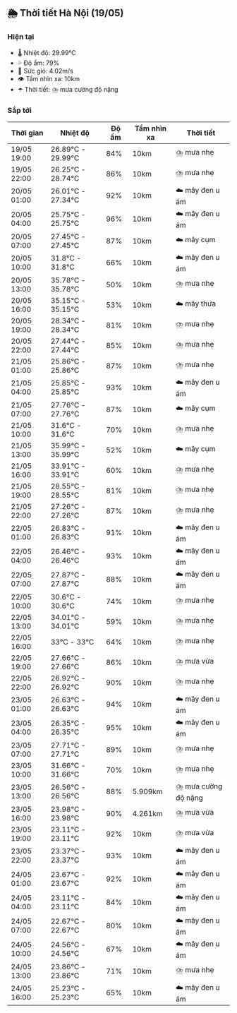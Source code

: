 ## 🌦️ Thời tiết Hà Nội (19/05)

### Hiện tại

- 🌡️ Nhiệt độ: 29.99℃
- 💦 Độ ẩm: 79%
- 💨 Sức gió: 4.02m/s
- 👁️ Tầm nhìn xa: 10km
- ☂️ Thời tiết: ⛈️ mưa cường độ nặng

### Sắp tới

| Thời gian | Nhiệt độ | Độ ẩm | Tầm nhìn xa | Thời tiết |
| --- | --- | --- | --- | --- |
| 19/05 19:00 | 26.89℃ - 29.99℃ | 84% | 10km | ⛈️ mưa nhẹ |
| 19/05 22:00 | 26.25℃ - 28.74℃ | 86% | 10km | ⛈️ mưa nhẹ |
| 20/05 01:00 | 26.01℃ - 27.34℃ | 92% | 10km | ☁️ mây đen u ám |
| 20/05 04:00 | 25.75℃ - 25.75℃ | 96% | 10km | ☁️ mây đen u ám |
| 20/05 07:00 | 27.45℃ - 27.45℃ | 87% | 10km | ☁️ mây cụm |
| 20/05 10:00 | 31.8℃ - 31.8℃ | 66% | 10km | ☁️ mây đen u ám |
| 20/05 13:00 | 35.78℃ - 35.78℃ | 50% | 10km | ⛈️ mưa nhẹ |
| 20/05 16:00 | 35.15℃ - 35.15℃ | 53% | 10km | ☁️ mây thưa |
| 20/05 19:00 | 28.34℃ - 28.34℃ | 81% | 10km | ⛈️ mưa nhẹ |
| 20/05 22:00 | 27.44℃ - 27.44℃ | 85% | 10km | ⛈️ mưa nhẹ |
| 21/05 01:00 | 25.86℃ - 25.86℃ | 87% | 10km | ⛈️ mưa nhẹ |
| 21/05 04:00 | 25.85℃ - 25.85℃ | 93% | 10km | ☁️ mây đen u ám |
| 21/05 07:00 | 27.76℃ - 27.76℃ | 87% | 10km | ☁️ mây cụm |
| 21/05 10:00 | 31.6℃ - 31.6℃ | 70% | 10km | ⛈️ mưa nhẹ |
| 21/05 13:00 | 35.99℃ - 35.99℃ | 52% | 10km | ☁️ mây cụm |
| 21/05 16:00 | 33.91℃ - 33.91℃ | 60% | 10km | ⛈️ mưa nhẹ |
| 21/05 19:00 | 28.55℃ - 28.55℃ | 81% | 10km | ⛈️ mưa nhẹ |
| 21/05 22:00 | 27.26℃ - 27.26℃ | 87% | 10km | ⛈️ mưa nhẹ |
| 22/05 01:00 | 26.83℃ - 26.83℃ | 91% | 10km | ☁️ mây đen u ám |
| 22/05 04:00 | 26.46℃ - 26.46℃ | 93% | 10km | ☁️ mây đen u ám |
| 22/05 07:00 | 27.87℃ - 27.87℃ | 88% | 10km | ☁️ mây đen u ám |
| 22/05 10:00 | 30.6℃ - 30.6℃ | 74% | 10km | ⛈️ mưa nhẹ |
| 22/05 13:00 | 34.01℃ - 34.01℃ | 59% | 10km | ⛈️ mưa nhẹ |
| 22/05 16:00 | 33℃ - 33℃ | 64% | 10km | ⛈️ mưa nhẹ |
| 22/05 19:00 | 27.66℃ - 27.66℃ | 86% | 10km | ⛈️ mưa vừa |
| 22/05 22:00 | 26.92℃ - 26.92℃ | 90% | 10km | ⛈️ mưa nhẹ |
| 23/05 01:00 | 26.63℃ - 26.63℃ | 94% | 10km | ☁️ mây đen u ám |
| 23/05 04:00 | 26.35℃ - 26.35℃ | 95% | 10km | ☁️ mây đen u ám |
| 23/05 07:00 | 27.71℃ - 27.71℃ | 89% | 10km | ⛈️ mưa nhẹ |
| 23/05 10:00 | 31.66℃ - 31.66℃ | 70% | 10km | ⛈️ mưa nhẹ |
| 23/05 13:00 | 26.56℃ - 26.56℃ | 88% | 5.909km | ⛈️ mưa cường độ nặng |
| 23/05 16:00 | 23.98℃ - 23.98℃ | 90% | 4.261km | ⛈️ mưa vừa |
| 23/05 19:00 | 23.11℃ - 23.11℃ | 92% | 10km | ⛈️ mưa vừa |
| 23/05 22:00 | 23.37℃ - 23.37℃ | 93% | 10km | ☁️ mây đen u ám |
| 24/05 01:00 | 23.67℃ - 23.67℃ | 92% | 10km | ☁️ mây đen u ám |
| 24/05 04:00 | 23.11℃ - 23.11℃ | 84% | 10km | ☁️ mây đen u ám |
| 24/05 07:00 | 22.67℃ - 22.67℃ | 80% | 10km | ☁️ mây đen u ám |
| 24/05 10:00 | 24.56℃ - 24.56℃ | 67% | 10km | ☁️ mây đen u ám |
| 24/05 13:00 | 23.86℃ - 23.86℃ | 71% | 10km | ⛈️ mưa nhẹ |
| 24/05 16:00 | 25.23℃ - 25.23℃ | 65% | 10km | ☁️ mây đen u ám |
